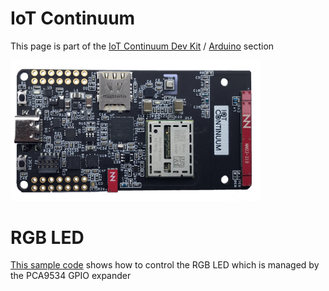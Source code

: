 # IoT Continuum

This page is part of the [IoT Continuum Dev Kit](/) / [Arduino](/Arduino) section

<picture>
 <source media="(prefers-color-scheme: dark)" srcset="/images/DevKit_face1-black.jpg">
 <source media="(prefers-color-scheme: light)" srcset="/images/DevKit_face1-white.jpg">
 <img alt="IoT Continuum Dev Kit" src="/images/DevKit_face1-white.jpg" width="400"/>
</picture>


# RGB LED

[This sample code](RGBLed.ino) shows how to control the RGB LED which is managed by the PCA9534 GPIO expander
